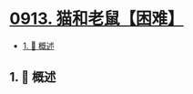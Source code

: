 # [0913. 猫和老鼠【困难】](https://github.com/Tdahuyou/TNotes.leetcode/tree/main/notes/0913.%20%E7%8C%AB%E5%92%8C%E8%80%81%E9%BC%A0%E3%80%90%E5%9B%B0%E9%9A%BE%E3%80%91)

<!-- region:toc -->

- [1. 📝 概述](#1--概述)

<!-- endregion:toc -->

## 1. 📝 概述

